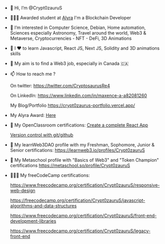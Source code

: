 - 👋 Hi, I’m @Crypt0zauruS

- 👨🏽‍🎓 Awarded student at [Alyra](https://www.alyra.fr/) I'm a Blockchain Developer

- 👀 I’m interested in Computer Science, Debian, Home automation, Sciences especially Astronomy, 
     Travel around the world, Web3 & Metaverse, Cryptocurrencies - NFT - DeFi, 3D Animations
     
- 🌱 I ❤️ to learn Javascript, React JS, Next JS, Solidity and 3D animations skills

- 💞️ My aim is to find a Web3 job, especially in Canada 🇨🇦

- 📫 How to reach me ?

     On twitter:
     https://twitter.com/CryptosaurusRe4
     
     On LinkedIn:
     https://www.linkedin.com/in/maxence-a-a82081260
     
     My Blog/Portfolio
     https://crypt0zaurus-portfolio.vercel.app/
     
- My Alyra Award: [Here](https://certificate.bcdiploma.com/check/E57C440364374F02BF99F62E9508CFA459F92B6B67DA5D74C43849ED315E9C03VktvYUs3RGJuUTVXS3dlaGVRbUxUakc2bTFnTEdNWHR2ZTI4dm1LZkFmWUx0Q3Jp)
     
- 💼  My OpenClassroom certifications:
     [Create a complete React App](https://openclassrooms.com/fr/course-certificates/4678452364)
     
     [Version control with git/github](https://openclassrooms.com/fr/course-certificates/4726951816)
         
- 💼 My learnWeb3DAO profile with my Freshman, Sophomore, Junior & Senior certifications:
 https://learnweb3.io/profiles/Crypt0zauruS
 
- 🔮 My Metaschool profile with "Basics of Web3" and "Token Champion" certifications
 https://metaschool.so/profile/Crypt0zauruS
     
- 👨🏽‍🎓 My freeCodeCamp certifications:

     https://www.freecodecamp.org/certification/Crypt0zauruS/responsive-web-design
     
     https://freecodecamp.org/certification/Crypt0zauruS/javascript-algorithms-and-data-structures
     
     https://www.freecodecamp.org/certification/Crypt0zauruS/front-end-development-libraries
     
     https://www.freecodecamp.org/certification/Crypt0zauruS/legacy-front-end
     

<!---
Crypt0zauruS/Crypt0zauruS is a ✨ special ✨ repository because its `README.md` (this file) appears on your GitHub profile.
You can click the Preview link to take a look at your changes.
--->
